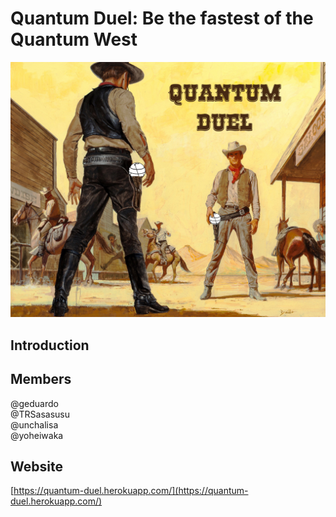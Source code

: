 # Quantum Duel: Be the fastest of the Quantum West
![alt text](https://github.com/geduardo/Quantum-Duel--QISKITCAMPASIA/blob/master/quantum_duel.jpg)
## Introduction


## Members
@geduardo  
@TRSasasusu  
@unchalisa  
@yoheiwaka

## Website

[https://quantum-duel.herokuapp.com/](https://quantum-duel.herokuapp.com/)
